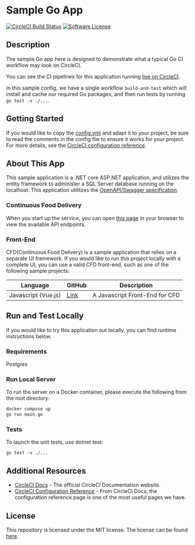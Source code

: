 # Sample Go App 

[![CircleCI Build Status](https://circleci.com/gh/CircleCI-Public/sample-go-cfd.svg?style=shield)](https://app.circleci.com/pipelines/github/CircleCI-Public/sample-go-cfd) [![Software License](https://img.shields.io/badge/license-MIT-blue.svg)](https://app.circleci.com/pipelines/github/CircleCI-Public/dotnet-sample-cfd)

## Description

The sample Go app here is designed to demonstrate what a typical Go CI workflow may look on CircleCI.

You can see the CI pipelines for this application running [live on CircleCI](https://app.circleci.com/pipelines/github/CircleCI-Public/sample-go-cfd/?branch=main).

In this sample config, we have a single workflow `build-and-test` which will install and cache our required Go packages, and then run tests by running `go test -v ./...`.

## Getting Started

If you would like to copy the [config.yml](https://github.com/CircleCI-Public/sample-go-cfd/blob/main/.circleci/config.yml) and adapt it to your project, be sure to read the comments in the config file to ensure it works for your project. For more details, see the [CircleCI configuration reference](https://circleci.com/docs/2.0/configuration-reference/).


## About This App

This sample application is a .NET core ASP.NET application, and utilizes the entity framework to administer a SQL Server database running on the localhost.  This application utilitzes the [OpenAPI/Swagger specification](https://swagger.io/specification/).

### Continuous Food Delivery

When you start up the service, you can open [this page](http://localhost:8080/CFD/1.0.0/ui/) in your browser to view the available API endpoints.


### Front-End

CFD(Continuous Food Delivery) is a sample application that relies on a separate UI framework. If you would like to run this project locally with a complete UI, you can use a valid CFD front-end, such as one of the following sample projects:

| Language |  GitHub | Description |
|---|---|---|
|  Javascript (Vue.js) | [Link](https://github.com/CircleCI-Public/sample-javascript-cfd)  | A Javascript Front-End for CFD |

## Run and Test Locally

If you would like to try this application out locally, you can find runtime instructions below.

### Requirements

Postgres

### Run Local Server

To run the server on a Docker container, please execute the following from the root directory:

```cmd
docker compose up
go run main.go
```


### Tests

To launch the unit tests, use dotnet test:

```
go test -v ./...
```


## Additional Resources

* [CircleCI Docs](https://circleci.com/docs/) - The official CircleCI Documentation website.
* [CircleCI Configuration Reference](https://circleci.com/docs/2.0/configuration-reference/#section=configuration) - From CircleCI Docs, the configuration reference page is one of the most useful pages we have.


## License

This repository is licensed under the MIT license.
The license can be found [here](./LICENSE).

